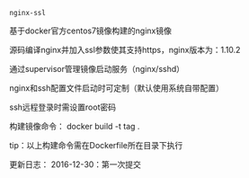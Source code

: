 	nginx-ssl

基于docker官方centos7镜像构建的nginx镜像

源码编译nginx并加入ssl参数使其支持https，nginx版本为：1.10.2

通过supervisor管理镜像启动服务（nginx/sshd）

nginx和ssh配置文件启动时可定制（默认使用系统自带配置）

ssh远程登录时需设置root密码

构建镜像命令：
docker build -t tag .

tip：以上构建命令需在Dockerfile所在目录下执行

更新日志：
2016-12-30：第一次提交
